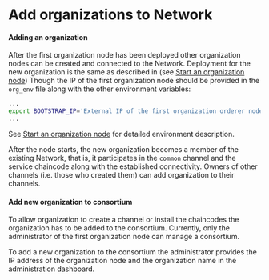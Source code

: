 # Add organizations to Network

#### Adding an organization

After the first organization node has been deployed other organization nodes can be created and connected to the Network.
Deployment for the new organization is the same as described in (see [Start an organization node](network-node-start.md))
Though the IP of the first organization node should be provided in the `org_env` file 
along with the other environment variables:

```bash
...
export BOOTSTRAP_IP='External IP of the first organization orderer node'
...
```    

See [Start an organization node](network-node-start.md) for detailed environment
description.

After the node starts, the new organization becomes a member of the existing Network, that is, 
it participates in the `common` channel and the service chaincode along with the established connectivity. 
Owners of other channels (i.e. those who created them) can add organization to their channels. 

#### Add new organization to consortium

To allow organization to create a channel or install the chaincodes the organization has to be added 
to the consortium. Currently, only the administrator of the first organization node can manage a consortium. 

To add a new organization to the consortium the administrator provides the IP address of the organization node and 
the organization name in the administration dashboard.


